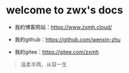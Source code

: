 # welcome to zwx's docs

<!-- - 镜像网站：<http://www.wxzhu.top/> -->

- 我的博客网站：<https://www.zxmh.cloud/>

- 我的github：<https://github.com/wenxin-zhu>

- 我的gitee：<https://gitee.com/zxmh>

> 温柔半两，从容一生